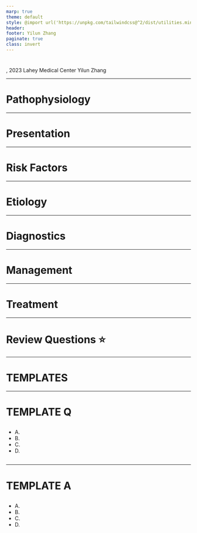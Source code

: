 ```yaml
---
marp: true
theme: default
style: @import url('https://unpkg.com/tailwindcss@^2/dist/utilities.min.css');
header: 
footer: Yilun Zhang
paginate: true
class: invert
---
```

# 
, 2023
Lahey Medical Center
Yilun Zhang 

---
# Pathophysiology

---
# Presentation

---
# Risk Factors

---
# Etiology

---
# Diagnostics
---
# Management
---
# Treatment

---
# Review Questions :star:
---

# TEMPLATES
---
# TEMPLATE Q
<style scoped>section { font-size: 20px; }</style>
<div class="grid grid-cols-2 gap-4">
<div>

## 


</div>
<div>

- A. 
- B. 
- C. 
- D. 

## 
</div>
</div>

---
# TEMPLATE A
<style scoped>section { font-size: 20px; }</style>
<div class="grid grid-cols-2 gap-4">
<div>

## 


</div>
<div>

- A. 
- B. 
- C. 
- D. 

## 
</div>
</div>

